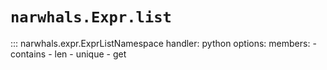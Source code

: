 # `narwhals.Expr.list`

::: narwhals.expr.ExprListNamespace
    handler: python
    options:
      members:
        - contains
        - len
        - unique
        - get
